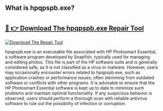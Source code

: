 ## What is hpqpspb.exe? 

# <h2><a href="https://exedetect.com/download.php?hpqpspb.exe">🔗 👉 Download The hpqpspb.exe Repair Tool</a></h2>

[![Download The Repair Tool](https://exedetect.com/download-button.jpg)](https://exedetect.com/download.php?hpqpspb.exe)

hpqpspb.exe is an executable file associated with HP Photosmart Essential, a software program developed by Snapfish, typically used for managing and editing photos. This file is part of the HP software suite and is generally considered safe, as it is not classified as a virus or malware. However, users may occasionally encounter errors related to hpqpspb.exe, such as application crashes or performance issues, often stemming from outdated software or conflicts with other programs. It is advisable to ensure that the HP Photosmart Essential software is kept up to date to minimize such problems and maintain optimal functionality. If any suspicious behavior is observed, users should perform a thorough scan with reliable antivirus software to rule out the possibility of infection or corruption.